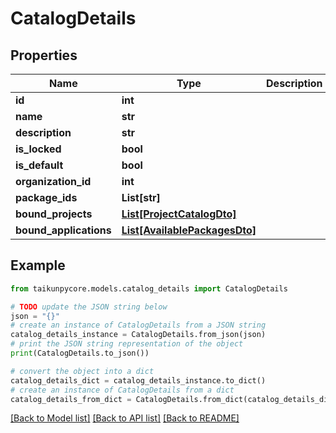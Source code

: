 # CatalogDetails


## Properties

Name | Type | Description | Notes
------------ | ------------- | ------------- | -------------
**id** | **int** |  | [optional] 
**name** | **str** |  | [optional] 
**description** | **str** |  | [optional] 
**is_locked** | **bool** |  | [optional] 
**is_default** | **bool** |  | [optional] 
**organization_id** | **int** |  | [optional] 
**package_ids** | **List[str]** |  | [optional] 
**bound_projects** | [**List[ProjectCatalogDto]**](ProjectCatalogDto.md) |  | [optional] 
**bound_applications** | [**List[AvailablePackagesDto]**](AvailablePackagesDto.md) |  | [optional] 

## Example

```python
from taikunpycore.models.catalog_details import CatalogDetails

# TODO update the JSON string below
json = "{}"
# create an instance of CatalogDetails from a JSON string
catalog_details_instance = CatalogDetails.from_json(json)
# print the JSON string representation of the object
print(CatalogDetails.to_json())

# convert the object into a dict
catalog_details_dict = catalog_details_instance.to_dict()
# create an instance of CatalogDetails from a dict
catalog_details_from_dict = CatalogDetails.from_dict(catalog_details_dict)
```
[[Back to Model list]](../README.md#documentation-for-models) [[Back to API list]](../README.md#documentation-for-api-endpoints) [[Back to README]](../README.md)


